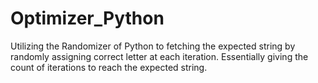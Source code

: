 # Optimizer_Python
Utilizing the Randomizer of Python to fetching the expected string by randomly assigning correct letter at each iteration.
Essentially giving the count of iterations to reach the expected string.
